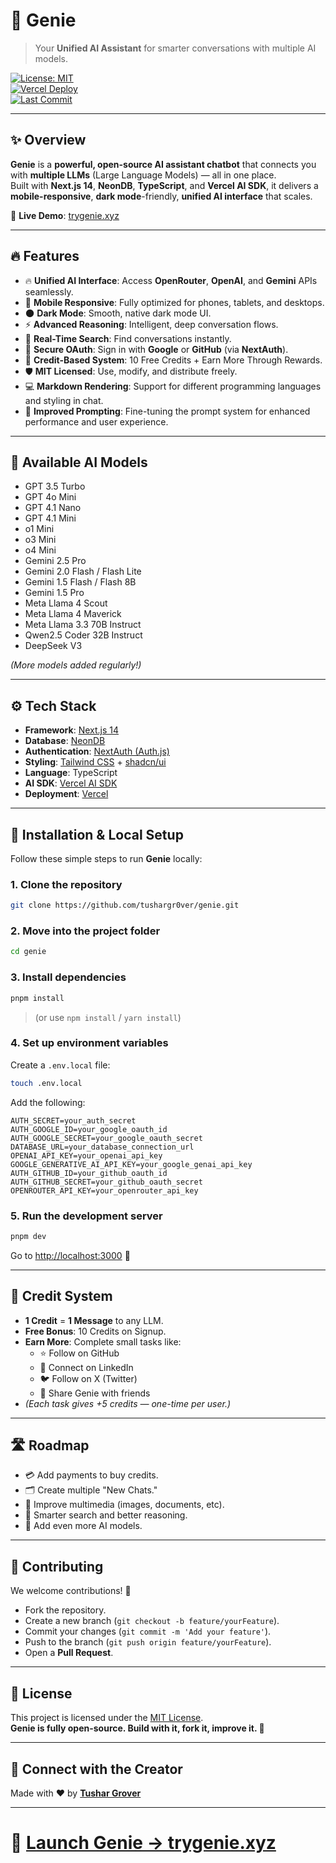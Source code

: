 # 🧞 Genie

> Your **Unified AI Assistant** for smarter conversations with multiple AI models.

[![License: MIT](https://img.shields.io/badge/License-MIT-yellow.svg)](LICENSE)  
[![Vercel Deploy](https://img.shields.io/badge/Deployed%20on-Vercel-000?logo=vercel)](https://trygenie.xyz)  
[![Last Commit](https://img.shields.io/github/last-commit/tushargr0ver/genie?style=flat-square)](https://github.com/tushargr0ver/genie/commits/main)

---

## ✨ Overview

**Genie** is a **powerful, open-source AI assistant chatbot** that connects you with **multiple LLMs** (Large Language Models) — all in one place.  
Built with **Next.js 14**, **NeonDB**, **TypeScript**, and **Vercel AI SDK**, it delivers a **mobile-responsive**, **dark mode**-friendly, **unified AI interface** that scales.

🔗 **Live Demo**: [trygenie.xyz](https://trygenie.xyz)

---

## 🔥 Features

- 🔥 **Unified AI Interface**: Access **OpenRouter**, **OpenAI**, and **Gemini** APIs seamlessly.
- 📱 **Mobile Responsive**: Fully optimized for phones, tablets, and desktops.
- 🌑 **Dark Mode**: Smooth, native dark mode UI.
- ⚡ **Advanced Reasoning**: Intelligent, deep conversation flows.
- 🔎 **Real-Time Search**: Find conversations instantly.
- 🔐 **Secure OAuth**: Sign in with **Google** or **GitHub** (via **NextAuth**).
- 🎯 **Credit-Based System**: 10 Free Credits + Earn More Through Rewards.
- 🛡️ **MIT Licensed**: Use, modify, and distribute freely.
- 💻 **Markdown Rendering**: Support for different programming languages and styling in chat.
- 🧠 **Improved Prompting**: Fine-tuning the prompt system for enhanced performance and user experience.

---

## 🧠 Available AI Models

- GPT 3.5 Turbo
- GPT 4o Mini
- GPT 4.1 Nano
- GPT 4.1 Mini
- o1 Mini
- o3 Mini
- o4 Mini
- Gemini 2.5 Pro
- Gemini 2.0 Flash / Flash Lite
- Gemini 1.5 Flash / Flash 8B
- Gemini 1.5 Pro
- Meta Llama 4 Scout
- Meta Llama 4 Maverick
- Meta Llama 3.3 70B Instruct
- Qwen2.5 Coder 32B Instruct
- DeepSeek V3

_(More models added regularly!)_

---

## ⚙️ Tech Stack

- **Framework**: [Next.js 14](https://nextjs.org/)
- **Database**: [NeonDB](https://neon.tech/)
- **Authentication**: [NextAuth (Auth.js)](https://authjs.dev/)
- **Styling**: [Tailwind CSS](https://tailwindcss.com/) + [shadcn/ui](https://ui.shadcn.dev/)
- **Language**: TypeScript
- **AI SDK**: [Vercel AI SDK](https://vercel.com/)
- **Deployment**: [Vercel](https://vercel.com/)

---

## 🚀 Installation & Local Setup

Follow these simple steps to run **Genie** locally:

### 1. Clone the repository

```bash
git clone https://github.com/tushargr0ver/genie.git
```

### 2. Move into the project folder

```bash
cd genie
```

### 3. Install dependencies

```bash
pnpm install
```
> (or use `npm install` / `yarn install`)

### 4. Set up environment variables

Create a `.env.local` file:

```bash
touch .env.local
```

Add the following:

```env
AUTH_SECRET=your_auth_secret
AUTH_GOOGLE_ID=your_google_oauth_id
AUTH_GOOGLE_SECRET=your_google_oauth_secret
DATABASE_URL=your_database_connection_url
OPENAI_API_KEY=your_openai_api_key
GOOGLE_GENERATIVE_AI_API_KEY=your_google_genai_api_key
AUTH_GITHUB_ID=your_github_oauth_id
AUTH_GITHUB_SECRET=your_github_oauth_secret
OPENROUTER_API_KEY=your_openrouter_api_key
```

### 5. Run the development server

```bash
pnpm dev
```

Go to [http://localhost:3000](http://localhost:3000) 🚀

---

## 🎯 Credit System

- **1 Credit** = **1 Message** to any LLM.
- **Free Bonus**: 10 Credits on Signup.
- **Earn More**: Complete small tasks like:
  - ⭐ Follow on GitHub
  - 🤝 Connect on LinkedIn
  - 🐦 Follow on X (Twitter)
  - 📢 Share Genie with friends
- _(Each task gives +5 credits — one-time per user.)_

---

## 🛣️ Roadmap

- 💳 Add payments to buy credits.
- 🗂️ Create multiple "New Chats."
- 📸 Improve multimedia (images, documents, etc).
- 🧠 Smarter search and better reasoning.
- 🚀 Add even more AI models.

---

## 🤝 Contributing

We welcome contributions! 🚀

- Fork the repository.
- Create a new branch (`git checkout -b feature/yourFeature`).
- Commit your changes (`git commit -m 'Add your feature'`).
- Push to the branch (`git push origin feature/yourFeature`).
- Open a **Pull Request**.

---

## 📜 License

This project is licensed under the [MIT License](LICENSE).  
**Genie is fully open-source. Build with it, fork it, improve it. 🌟**

---

## 🙌 Connect with the Creator

Made with ❤️ by [**Tushar Grover**](https://github.com/tushargr0ver)

---

# 🚀 [Launch Genie → trygenie.xyz](https://trygenie.xyz)
```